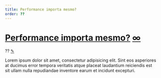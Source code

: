 ```yaml
---
title: Performance importa mesmo?
order: ??
---
```


<div class="article">

  <h1 id="performance-importa">
    <a class="tip-title" href="#performance-importa">Performance importa mesmo?</a>
    <a title="Link" class="anchor" href="#performance-importa">∞</a>
  </h1>

  <div class="line">
    <span class="order">??</span>
    <a title="Editar" class="edit" href="https://github.com/zenorocha/browser-diet/blob/master/src/documents/index.html.md.eco">✎</a>
  </div>

  <p>Lorem ipsum dolor sit amet, consectetur adipisicing elit. Sint eos asperiores at ducimus error tempora veritatis atque placeat laudantium reiciendis est sit ullam nulla repudiandae inventore earum et incidunt excepturi.</p>

</div>